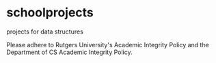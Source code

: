 # schoolprojects
projects for data structures

Please adhere to Rutgers University's Academic Integrity Policy and the Department of CS Academic Integrity Policy.
